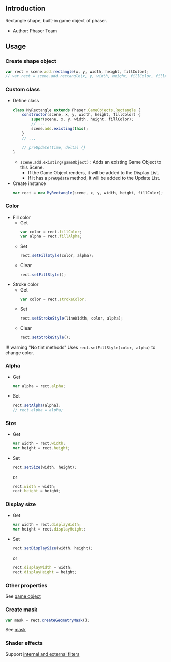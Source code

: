 ## Introduction

Rectangle shape, built-in game object of phaser.

- Author: Phaser Team

## Usage

### Create shape object

```javascript
var rect = scene.add.rectangle(x, y, width, height, fillColor);
// var rect = scene.add.rectangle(x, y, width, height, fillColor, fillAlpha);
```

### Custom class

- Define class
    ```javascript
    class MyRectangle extends Phaser.GameObjects.Rectangle {
        constructor(scene, x, y, width, height, fillColor) {
            super(scene, x, y, width, height, fillColor);
            // ...
            scene.add.existing(this);
        }
        // ...

        // preUpdate(time, delta) {}
    }
    ```
    - `scene.add.existing(gameObject)` : Adds an existing Game Object to this Scene.
        - If the Game Object renders, it will be added to the Display List.
        - If it has a `preUpdate` method, it will be added to the Update List.
- Create instance
    ```javascript
    var rect = new MyRectangle(scene, x, y, width, height, fillColor);
    ```

### Color

- Fill color
    - Get
        ```javascript
        var color = rect.fillColor;
        var alpha = rect.fillAlpha;
        ```
    - Set
        ```javascript
        rect.setFillStyle(color, alpha);        
        ```
    - Clear
        ```javascript
        rect.setFillStyle();
        ```
- Stroke color
    - Get
        ```javascript
        var color = rect.strokeColor;
        ```
    - Set
        ```javascript
        rect.setStrokeStyle(lineWidth, color, alpha);
        ```
    - Clear
        ```javascript
        rect.setStrokeStyle();
        ```

!!! warning "No tint methods"
    Uses `rect.setFillStyle(color, alpha)` to change color.

### Alpha

- Get
    ```javascript
    var alpha = rect.alpha;
    ```
- Set
    ```javascript
    rect.setAlpha(alpha);
    // rect.alpha = alpha;
    ```

### Size

- Get
    ```javascript
    var width = rect.width;
    var height = rect.height;
    ```
- Set
    ```javascript
    rect.setSize(width, height);
    ```
    or
    ```javascript
    rect.width = width;
    rect.height = height;
    ```

### Display size

- Get
    ```javascript
    var width = rect.displayWidth;
    var height = rect.displayHeight;
    ```
- Set
    ```javascript
    rect.setDisplaySize(width, height);
    ```
    or
    ```javascript
    rect.displayWidth = width;
    rect.displayHeight = height;
    ```

### Other properties

See [game object](gameobject.md)

### Create mask

```javascript
var mask = rect.createGeometryMask();
```

See [mask](mask.md)

### Shader effects

Support [internal and external filters](shader-builtin.md)
